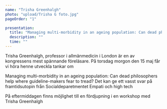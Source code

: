 ```yaml
---
name: "Trisha Greenhalgh"
photo: "upload/Trisha G foto.jpg"
pageOrder: "1"

presentation:
  title: "Managing multi-morbidity in an ageing population: Can dead philosophers help where guideline-makers fear to tread?"
  description: ""
  time: ""
---
```


Trisha Greenhalgh, professor i allmänmedicin i London är en av kongressens mest spännande föreläsare. På torsdag morgon den 15 maj får vi höra henne utveckla tankar om  

Managing multi-morbidity in an ageing population: Can dead philosophers help where guideline-makers fear to tread? 
Det  kan ge ett vasst svar på framtidsutopin från Socialdeparetmentet 
Empati och high tech 

På eftermiddagen finns möjlighet till en fördjupning i en workshop med Trisha Greenhalgh